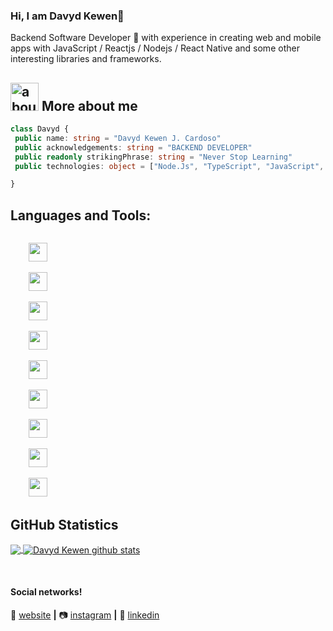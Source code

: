 
### Hi, I am Davyd Kewen👋

Backend Software Developer 🚀 with experience in creating web and mobile apps with JavaScript / Reactjs / Nodejs / React Native and some other interesting libraries and frameworks.

## <img width="45" alt="about" src="https://cdn.jsdelivr.net/gh/devicons/devicon/icons/npm/npm-original-wordmark.svg"> More about me

<!-- <img align="right" width="300" src="https://i2.wp.com/allhtaccess.info/wp-content/uploads/2018/03/programming.gif?fit=1281%2C716&ssl=1" /> -->

```TypeScript
class Davyd {
 public name: string = "Davyd Kewen J. Cardoso"
 public acknowledgements: string = "BACKEND DEVELOPER"
 public readonly strikingPhrase: string = "Never Stop Learning"
 public technologies: object = ["Node.Js", "TypeScript", "JavaScript", "React Native", "React"]

}
```

## **Languages and Tools:**  

<code>
	<img height="30" src="https://cdn.jsdelivr.net/gh/devicons/devicon/icons/nodejs/nodejs-original.svg">
</code>
<code>
	<img height="30" src="https://cdn.jsdelivr.net/gh/devicons/devicon/icons/react/react-original.svg">
</code>
<code>
	<img height="30" src="https://cdn.jsdelivr.net/gh/devicons/devicon/icons/typescript/typescript-original.svg">
</code>
<code>
	<img height="30" src="https://cdn.jsdelivr.net/gh/devicons/devicon/icons/javascript/javascript-original.svg">
</code>
<code>
	<img height="30" src="https://cdn.jsdelivr.net/gh/devicons/devicon/icons/vscode/vscode-original.svg">
</code>
<code>
	<img height="30" src="https://cdn.jsdelivr.net/gh/devicons/devicon/icons/git/git-original.svg">
</code>
<code>
	<img height="30" src="https://cdn.jsdelivr.net/gh/devicons/devicon/icons/firebase/firebase-plain.svg">
</code>
<code>
	<img height="30" src="https://cdn.jsdelivr.net/gh/devicons/devicon/icons/express/express-original.svg">
</code>
<code>
	<img height="30" src="https://cdn.jsdelivr.net/gh/devicons/devicon/icons/postgresql/postgresql-original.svg">
</code>


## **GitHub Statistics**

<a href="https://github.com/davydcardoso">
  <img align="center" src="https://github-readme-stats.vercel.app/api/top-langs/?username=davydcardoso&theme=dracula&hide_langs_below=1" />
</a>

<a href="https://github.com/davydcardoso">
 <img align="center" src="https://github-readme-stats.vercel.app/api?username=davydcardoso&show_icons=true&theme=dracula&line_height=27" alt="Davyd Kewen github stats"/>
</a>

[website]: https://davydkewen.dev/
[instagram]: https://instagram.com/davydkewen
[linkedin]: https://www.linkedin.com/in/davyd-kewen-66b0121aa/
<br>

#### Social networks!

🏡 [website][website] **|** 
📷 [instagram][instagram] **|** 
👔 [linkedin][linkedin]

